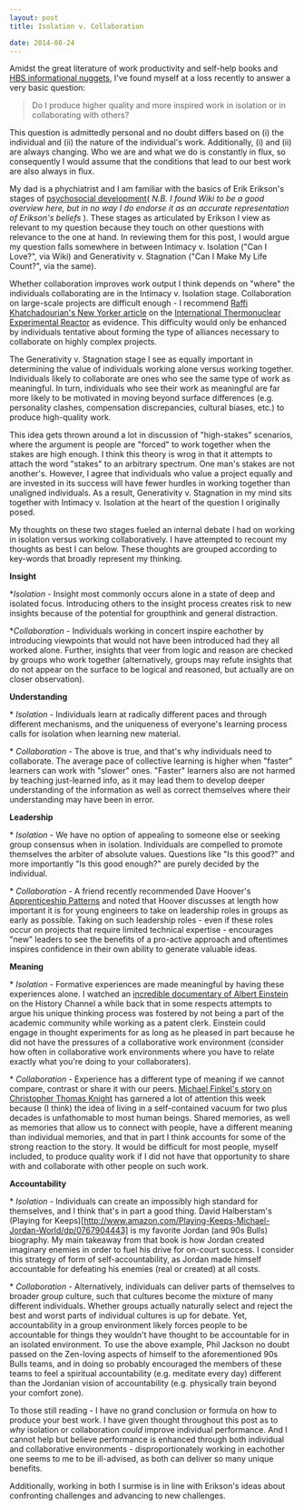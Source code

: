```yaml
---
layout: post
title: Isolation v. Collaboration

date: 2014-08-24
---
```

Amidst the great literature of work productivity and self-help books and [HBS informational nuggets](https://twitter.com/HarvardHBS), I've found myself at a loss recently to answer a very basic question:

<blockquote> Do I produce higher quality and more inspired work in isolation or in collaborating with others? </blockquote>

This question is admittedly personal and no doubt differs based on (i) the individual and (ii) the nature of the individual's work. Additionally, (i) and (ii) are always changing. Who we are and what we do is constantly in flux, so consequently I would assume that the conditions that lead to our best work are also always in flux.

My dad is a phychiatrist and I am familiar with the basics of Erik Erikson's stages of [psychosocial development](http://en.wikipedia.org/wiki/Erikson%27s_stages_of_psychosocial_development#Love:_Intimacy_vs._Isolation_.28Young_adulthood.2C_20-24.2C_or_20-39_years.29)(<i> N.B. I found Wiki to be a good overview here, but in no way I do endorse it as an accurate representation of Erikson's beliefs </i>). These stages as articulated by Erikson I view as relevant to my question because they touch on other questions with relevance to the one at hand. In reviewing them for this post, I would argue my question falls somewhere in between Intimacy v. Isolation ("Can I Love?", via Wiki) and Generativity v. Stagnation ("Can I Make My Life Count?", via the same). 

Whether collaboration improves work output I think depends on "where" the individuals collaborating are in the Intimacy v. Isolation stage. Collaboration on large-scale projects are difficult enough - I recommend [Raffi Khatchadourian's New Yorker article](http://www.newyorker.com/magazine/2014/03/03/a-star-in-a-bottle) on the [International Thermonuclear Experimental Reactor](http://www.iter.org/) as evidence. This difficulty would only be enhanced by individuals tentative about forming the type of alliances necessary to collaborate on highly complex projects. 

The Generativity v. Stagnation stage I see as equally important in determining the value of individuals working alone versus working together. Individuals likely to collaborate are ones who see the same type of work as meaningful. In turn, individuals who see their work as meaningful are far more likely to be motivated in moving beyond surface differences (e.g. personality clashes, compensation discrepancies, cultural biases, etc.) to produce high-quality work. 

This idea gets thrown around a lot in discussion of "high-stakes" scenarios, where the argument is people are "forced" to work together when the stakes are high enough. I think this theory is wrog in that it attempts to attach the word "stakes" to an arbitrary spectrum. One man's stakes are not another's. However, I agree that individuals who value a project equally and are invested in its success will have fewer hurdles in working together than unaligned individuals. As a result, Generativity v. Stagnation in my mind sits together with Intimacy v. Isolation at the heart of the question I originally posed.

My thoughts on these two stages fueled an internal debate I had on working in isolation versus working collaboratively. I have attempted to recount my thoughts as best I can below. These thoughts are grouped according to key-words that broadly represent my thinking.

**Insight**

*<i>Isolation</i> - Insight most commonly occurs alone in a state of deep and isolated focus. Introducing others to the insight process creates risk to new insights because of the potential for groupthink and general distraction.

*<i>Collaboration</i> - Individuals working in concert inspire eachother by introducing viewpoints that would not have been introduced had they all worked alone. Further, insights that veer from logic and reason are checked by groups who work together (alternatively, groups may refute insights that do not appear on the surface to be logical and reasoned, but actually are on closer observation).

**Understanding**

*<i> Isolation </i> - Individuals learn at radically different paces and through different mechanisms, and the uniqueness of everyone's learning process calls for isolation when learning new material.

*<i> Collaboration </i> - The above is true, and that's why individuals need to collaborate. The average pace of collective learning is higher when "faster" learners can work with "slower" ones.  "Faster" learners also are not harmed by teaching just-learned info, as it may lead them to develop deeper understanding of the information as well as correct themselves where their understanding may have been in error. 

**Leadership**

*<i> Isolation </i> - We have no option of appealing to someone else or seeking group consensus when in isolation. Individuals are compelled to promote themselves the arbiter of absolute values. Questions like "Is this good?" and more importantly "Is this good enough?" are purely decided by the individual.

*<i> Collaboration </i> - A friend recently recommended Dave Hoover's [Apprenticeship Patterns](http://www.amazon.com/Apprenticeship-Patterns-Guidance-Aspiring-Craftsman/dp/0596518382) and noted that Hoover discusses at length how important it is for young engineers to take on leadership roles in groups as early as possible. Taking on such leadership roles - even if these roles occur on projects that require limited technical expertise - encourages "new" leaders to see the benefits of a pro-active approach and oftentimes inspires confidence in their own ability to generate valuable ideas.
 
**Meaning**

*<i> Isolation </i> - Formative experiences are made meaningful by having these experiences alone. I watched an [incredible documentary of Albert Einstein](https://www.youtube.com/watch?v=N0x9gApvuGo) on the History Channel a while back that in some respects attempts to argue his unique thinking process was fostered by not being a part of the academic community while working as a patent clerk. Einstein could engage in thought experiments for as long as he pleased in part because he did not have the pressures of a collaborative work environment (consider how often in collaborative work environments where you have to relate exactly what you're doing to your collaboraters). 

*<i> Collaboration </i> - Experience has a different type of meaning if we cannot compare, contrast or share it with our peers. [Michael Finkel's story on Christopher Thomas Knight](http://www.gq.com/news-politics/newsmakers/201409/the-last-true-hermit) has garnered a lot of attention this week because (I think) the idea of living in a self-contained vacuum for two plus decades is unfathomable to most human beings. Shared memories, as well as memories that allow us to connect with people, have a different meaning than individual memories, and that in part I think accounts for some of the strong reaction to the story. It would be difficult for most people, myself included, to produce quality work if I did not have that opportunity to share with and collaborate with other people on such work. 

**Accountability**

*<i> Isolation </i> - Individuals can create an impossibly high standard for themselves, and I think that's in part a good thing. David Halberstam's (Playing for Keeps)[http://www.amazon.com/Playing-Keeps-Michael-Jordan-World/dp/0767904443] is my favorite Jordan (and 90s Bulls) biography. My main takeaway from that book is how Jordan created imaginary enemies in order to fuel his drive for on-court success. I consider this strategy of form of self-accountability, as Jordan made himself accountable for defeating his enemies (real or created) at all costs.

*<i> Collaboration </i> - Alternatively, individuals can deliver parts of themselves to broader group culture, such that cultures become the mixture of many different individuals. Whether groups actually naturally select and reject the best and worst parts of individual cultures is up for debate. Yet, accountability in a group environment likely forces people to be accountable for things they wouldn't have thought to be accountable for in an isolated environment. To use the above example, Phil Jackson no doubt passed on the Zen-loving aspects of himself to the aforementioned 90s Bulls teams, and in doing so probably encouraged the members of these teams to feel a spiritual accountability (e.g. meditate every day) different than the Jordanian vision of accountability (e.g. physically train beyond your comfort zone).

To those still reading - I have no grand conclusion or formula on how to produce your best work. I have given thought throughout this post as to <i>why</i> isolation or collaboration <i>could</i> improve individual performance. And I cannot help but believe performance is enhanced through both individual and collaborative environments - disproportionately working in eachother one seems to me to be ill-advised, as both can deliver so many unique benefits.

Additionally, working in both I surmise is in line with Erikson's ideas about confronting challenges and advancing to new challenges. 




















